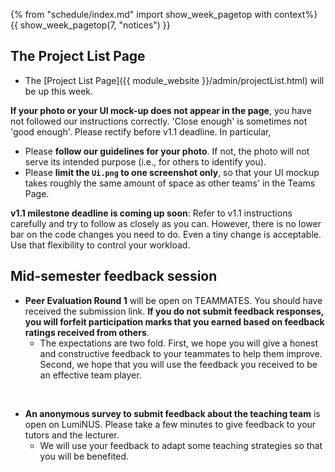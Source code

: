 {% from "schedule/index.md" import show_week_pagetop with context%}
{{ show_week_pagetop(7, "notices") }}

<!--
## Coding exercise

- Complete the coding exercise for 3kLoC enhancement  before the tutorial this week (refer to [Week 6]({{ module_website }}/schedule/week6/index.html) Project tab) for details.
-->

## The Project List Page

* The [Project List Page]({{ module_website }}/admin/projectList.html) will be up this week.

**If your photo or your UI mock-up does not appear in the page**, you have not followed our instructions correctly. 'Close enough' is sometimes not 'good enough'. Please rectify before v1.1 deadline. In particular,
  * Please **follow our guidelines for your photo**. If not, the photo will not serve its intended purpose (i.e., for others to identify you).
  * Please **limit the `Ui.png` to one screenshot only**, so that your UI mockup takes roughly the same amount of space as other teams' in the Teams Page.

**v1.1 milestone deadline is coming up soon**: Refer to v1.1 instructions carefully and try to follow as closely as you can. However, there is no lower bar on the code changes you need to do. Even a tiny change is acceptable. Use that flexibility to control your workload.

## Mid-semester feedback session

* **Peer Evaluation Round 1** will be open on TEAMMATES. You should have received the submission link. **If you do not submit feedback responses, you will forfeit participation marks that you earned based on feedback ratings received from others**.
  * The expectations are two fold. First, we hope you will give a honest and constructive feedback to your teammates to help them improve. 
  Second, we hope that you will use the feedback you received to be an effective team player.

<br>

* **An anonymous survey to submit feedback about the teaching team** is open on LumiNUS. Please take a few minutes to give feedback to your tutors and the lecturer.
  * We will use your feedback to adapt some teaching strategies so that you will be benefited.
